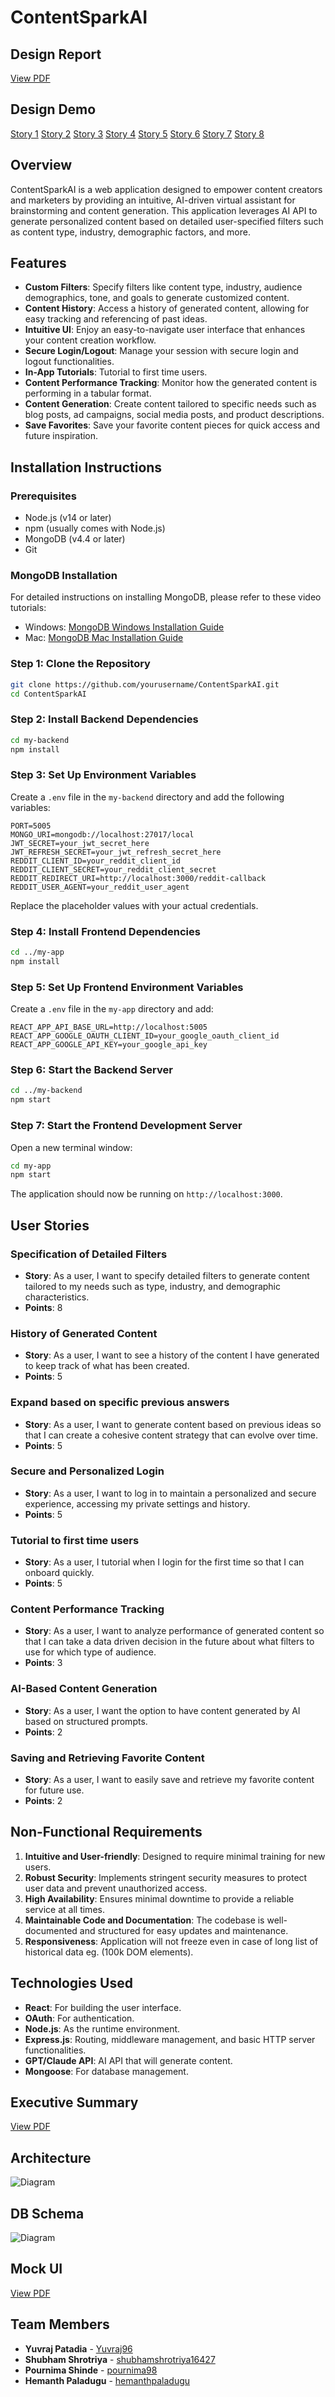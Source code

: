 # ContentSparkAI

## Design Report
[View PDF](https://github.com/CS-179K/projectPPSS/blob/main/Burndown/Design_Report_ContentSparkAI.pdf?raw=true)

## Design Demo
[Story 1](https://www.youtube.com/watch?v=4rqOrG_ytRo)
[Story 2]()
[Story 3](https://www.youtube.com/watch?v=Zq4OXZD0PwI)
[Story 4](https://www.youtube.com/watch?v=6Mz6jb2Hi7Q)
[Story 5](https://www.youtube.com/watch?v=3QDW4oqBSxg)
[Story 6]()
[Story 7]()
[Story 8]()

## Overview
ContentSparkAI is a web application designed to empower content creators and marketers by providing an intuitive, AI-driven virtual assistant for brainstorming and content generation. This application leverages AI API to generate personalized content based on detailed user-specified filters such as content type, industry, demographic factors, and more.

## Features
- **Custom Filters**: Specify filters like content type, industry, audience demographics, tone, and goals to generate customized content.
- **Content History**: Access a history of generated content, allowing for easy tracking and referencing of past ideas.
- **Intuitive UI**: Enjoy an easy-to-navigate user interface that enhances your content creation workflow.
- **Secure Login/Logout**: Manage your session with secure login and logout functionalities.
- **In-App Tutorials**: Tutorial to first time users.
- **Content Performance Tracking**: Monitor how the generated content is performing in a tabular format.
- **Content Generation**: Create content tailored to specific needs such as blog posts, ad campaigns, social media posts, and product descriptions.
- **Save Favorites**: Save your favorite content pieces for quick access and future inspiration.

## Installation Instructions

### Prerequisites
- Node.js (v14 or later)
- npm (usually comes with Node.js)
- MongoDB (v4.4 or later)
- Git

### MongoDB Installation
For detailed instructions on installing MongoDB, please refer to these video tutorials:
- Windows: [MongoDB Windows Installation Guide](https://www.youtube.com/watch?v=qyr_JSEFbEA)
- Mac: [MongoDB Mac Installation Guide](https://www.youtube.com/watch?v=8gUQL2zlpvI)

### Step 1: Clone the Repository
```bash
git clone https://github.com/yourusername/ContentSparkAI.git
cd ContentSparkAI
```

### Step 2: Install Backend Dependencies
```bash
cd my-backend
npm install
```

### Step 3: Set Up Environment Variables
Create a `.env` file in the `my-backend` directory and add the following variables:
```
PORT=5005
MONGO_URI=mongodb://localhost:27017/local
JWT_SECRET=your_jwt_secret_here
JWT_REFRESH_SECRET=your_jwt_refresh_secret_here
REDDIT_CLIENT_ID=your_reddit_client_id
REDDIT_CLIENT_SECRET=your_reddit_client_secret
REDDIT_REDIRECT_URI=http://localhost:3000/reddit-callback
REDDIT_USER_AGENT=your_reddit_user_agent
```
Replace the placeholder values with your actual credentials.

### Step 4: Install Frontend Dependencies
```bash
cd ../my-app
npm install
```

### Step 5: Set Up Frontend Environment Variables
Create a `.env` file in the `my-app` directory and add:
```
REACT_APP_API_BASE_URL=http://localhost:5005
REACT_APP_GOOGLE_OAUTH_CLIENT_ID=your_google_oauth_client_id
REACT_APP_GOOGLE_API_KEY=your_google_api_key
```

### Step 6: Start the Backend Server
```bash
cd ../my-backend
npm start
```

### Step 7: Start the Frontend Development Server
Open a new terminal window:
```bash
cd my-app
npm start
```

The application should now be running on `http://localhost:3000`.

## User Stories
### Specification of Detailed Filters
- **Story**: As a user, I want to specify detailed filters to generate content tailored to my needs such as type, industry, and demographic characteristics.
- **Points**: 8

### History of Generated Content
- **Story**: As a user, I want to see a history of the content I have generated to keep track of what has been created.
- **Points**: 5

### Expand based on specific previous answers
- **Story**: As a user, I want to generate content based on previous ideas so that I can create a cohesive content strategy that can evolve over time.
- **Points**: 5

### Secure and Personalized Login
- **Story**: As a user, I want to log in to maintain a personalized and secure experience, accessing my private settings and history.
- **Points**: 5

### Tutorial to first time users
- **Story**: As a user, I tutorial when I login for the first time so that I can onboard quickly.
- **Points**: 5

### Content Performance Tracking
- **Story**: As a user, I want to analyze performance of generated content so that I can take a data driven decision in the future about what filters to use for which type of audience.
- **Points**: 3

### AI-Based Content Generation
- **Story**: As a user, I want the option to have content generated by AI based on structured prompts.
- **Points**: 2

### Saving and Retrieving Favorite Content
- **Story**: As a user, I want to easily save and retrieve my favorite content for future use.
- **Points**: 2

## Non-Functional Requirements
1. **Intuitive and User-friendly**: Designed to require minimal training for new users.
2. **Robust Security**: Implements stringent security measures to protect user data and prevent unauthorized access.
3. **High Availability**: Ensures minimal downtime to provide a reliable service at all times.
4. **Maintainable Code and Documentation**: The codebase is well-documented and structured for easy updates and maintenance.
5. **Responsiveness**: Application will not freeze even in case of long list of historical data eg. (100k DOM elements).

## Technologies Used
- **React**: For building the user interface.
- **OAuth**: For authentication.
- **Node.js**: As the runtime environment.
- **Express.js**: Routing, middleware management, and basic HTTP server functionalities.
- **GPT/Claude API**: AI API that will generate content.
- **Mongoose**: For database management.

## Executive Summary
[View PDF](https://github.com/CS-179K/projectPPSS/blob/main/Burndown/Executive_Summary.pdf?raw=true)

## Architecture
![Diagram](https://github.com/CS-179K/projectPPSS/blob/main/Burndown/arc.png?raw=true)

## DB Schema
![Diagram](https://github.com/CS-179K/projectPPSS/blob/main/Burndown/final_schema.png?raw=true)

## Mock UI
[View PDF](https://github.com/CS-179K/projectPPSS/blob/main/Burndown/UI.pdf?raw=true)

## Team Members
- **Yuvraj Patadia** - [Yuvraj96](https://github.com/Yuvraj96)
- **Shubham Shrotriya** - [shubhamshrotriya16427](https://github.com/shubhamshrotriya16427)
- **Pournima Shinde** - [pournima98](https://github.com/pournima98)
- **Hemanth Paladugu** - [hemanthpaladugu](https://github.com/hemanthpaladugu)
